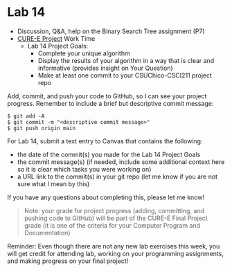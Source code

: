 # Lab 14

* Discussion, Q&A, help on the Binary Search Tree assignment (P7)
* [CURE-E Project](https://github.com/shelleywong/CSCI211-Course-Materials/blob/main/CURE-E/finalProject.md) Work Time
  - Lab 14 Project Goals:
    - Complete your unique algorithm
    - Display the results of your algorithm in a way that is clear and informative (provides insight on Your Question)
    - Make at least one commit to your CSUChico-CSCI211 project repo<br>

Add, commit, and push your code to GitHub, so I can see your project progress. Remember to include a brief but descriptive commit message:
```
$ git add -A
$ git commit -m "<descriptive commit message>"
$ git push origin main
```

For Lab 14, submit a text entry to Canvas that contains the following:

* the date of the commit(s) you made for the Lab 14 Project Goals
* the commit message(s) (if needed, include some additional context here so it is clear which tasks you were working on)
* a URL link to the commit(s) in your git repo (let me know if you are not sure what I mean by this)

If you have any questions about completing this, please let me know!

> Note: your grade for project progress (adding, committing, and pushing code to GitHub) will be part of the CURE-E Final Project grade (it is one of the criteria for your Computer Program and Documentation)

Reminder: Even though there are not any new lab exercises this week, you will get credit for attending lab, working on your programming assignments, and making progress on your final project!
